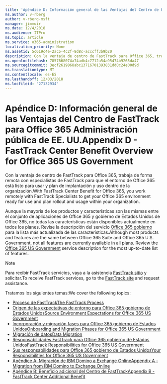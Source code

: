 ```yaml
---
title: 'Apéndice D: Información general de las Ventajas del Centro de FastTrack para Office 365 Administración pública de EE. UU.'
ms.author: v-rberg
author: v-rberg-msft
manager: jimmuir
ms.date: 12/4/2018
ms.audience: ITPro
ms.topic: article
ms.service: o365-administration
localization_priority: None
ms.assetid: 5c619c4e-2ac5-4c2f-8d8c-acccff3b9b20
description: Con la ventaja de centro de FastTrack para Office 365, trabaja de forma remota con especialistas de FastTrack para que el entorno de Office 365 está listo para usar y plan de implantación y uso dentro de la organización.
ms.openlocfilehash: 7857668074a74adb4c7712a54a95474b9265da47
ms.sourcegitcommit: 3ecf2619868abc13716701393831dd0c24e00d9d
ms.translationtype: MT
ms.contentlocale: es-ES
ms.lasthandoff: 12/03/2018
ms.locfileid: "27132934"
---
```

# <a name="appendix-d---fasttrack-center-benefit-overview-for-office-365-us-government"></a><span data-ttu-id="fe106-103">Apéndice D: Información general de las Ventajas del Centro de FastTrack para Office 365 Administración pública de EE. UU.</span><span class="sxs-lookup"><span data-stu-id="fe106-103">Appendix D - FastTrack Center Benefit Overview for Office 365 US Government</span></span>

<span data-ttu-id="fe106-104">Con la ventaja de centro de FastTrack para Office 365, trabaja de forma remota con especialistas de FastTrack para que el entorno de Office 365 está listo para usar y plan de implantación y uso dentro de la organización.</span><span class="sxs-lookup"><span data-stu-id="fe106-104">With FastTrack Center Benefit for Office 365, you work remotely with FastTrack Specialists to get your Office 365 environment ready for use and plan rollout and usage within your organization.</span></span> 
  
<span data-ttu-id="fe106-p101">Aunque la mayoría de los productos y características son las mismas entre el conjunto de aplicaciones de Office 365 y gobierno de Estados Unidos de Office 365, no todas las características están disponibles actualmente en todos los planes. Revise la descripción del servicio [Office 365 gobierno](https://aka.ms/aboutgovcloud) para la lista más actualizada de las características.</span><span class="sxs-lookup"><span data-stu-id="fe106-p101">Although most products and features are the same between Office 365 Suite and Office 365 U.S. Government, not all features are currently available in all plans. Review the [Office 365 US Government](https://aka.ms/aboutgovcloud) service description for the most up-to-date list of features.</span></span>

> [!NOTE]
> <span data-ttu-id="fe106-107">Para recibir FastTrack servicios, vaya a la asistencia [FastTrack sitio](https://go.microsoft.com/fwlink/?linkid=780698) y solicitar.</span><span class="sxs-lookup"><span data-stu-id="fe106-107">To receive FastTrack services, go to the [FastTrack site](https://go.microsoft.com/fwlink/?linkid=780698) and request assistance.</span></span>  

<span data-ttu-id="fe106-108">Tratamos los siguientes temas:</span><span class="sxs-lookup"><span data-stu-id="fe106-108">We cover the following topics:</span></span>
- [<span data-ttu-id="fe106-109">Proceso de FastTrack</span><span class="sxs-lookup"><span data-stu-id="fe106-109">The FastTrack Process</span></span>](O365-fasttrack-process.md) 
- [<span data-ttu-id="fe106-110">Origen de las expectativas de entorno para Office 365 gobierno de Estados Unidos</span><span class="sxs-lookup"><span data-stu-id="fe106-110">Source Environment Expectations for Office 365 US Government</span></span>](US-Gov-appendix-source-environment-expectations.md)   
- [<span data-ttu-id="fe106-111">Incorporación y migración fases para Office 365 gobierno de Estados Unidos</span><span class="sxs-lookup"><span data-stu-id="fe106-111">Onboarding and Migration Phases for Office 365 US Government</span></span>](US-Gov-appendix-onboarding-and-migration.md)
- [<span data-ttu-id="fe106-112">Migración de datos</span><span class="sxs-lookup"><span data-stu-id="fe106-112">Data Migration</span></span>](O365-data-migration.md)    
- [<span data-ttu-id="fe106-113">Responsabilidades FastTrack para Office 365 gobierno de Estados Unidos</span><span class="sxs-lookup"><span data-stu-id="fe106-113">FastTrack Responsibilities for Office 365 US Government</span></span>](US-Gov-appendix-fasttrack-responsibilities.md)   
- [<span data-ttu-id="fe106-114">Sus responsabilidades para Office 365 gobierno de Estados Unidos</span><span class="sxs-lookup"><span data-stu-id="fe106-114">Your Responsibilities for Office 365 US Government</span></span>](US-Gov-appendix-your-responsibilities.md) 
- [<span data-ttu-id="fe106-115">Apéndice A: Migración de IBM Domino a Exchange Online</span><span class="sxs-lookup"><span data-stu-id="fe106-115">Appendix A - Migration from IBM Domino to Exchange Online</span></span>](O365-from-ibm-domino-to-exchange-online.md)   
- [<span data-ttu-id="fe106-116">Apéndice B: Beneficio adicional del Centro de FastTrack</span><span class="sxs-lookup"><span data-stu-id="fe106-116">Appendix B - FastTrack Center Additional Benefit</span></span>](O365-fasttrack-additional-benefits.md)


